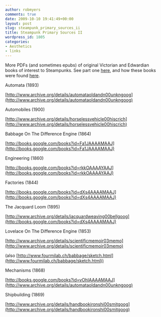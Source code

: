 ```yaml
---
author: robmyers
comments: true
date: 2009-10-10 19:41:49+00:00
layout: post
slug: steampunk_primary_sources_ii
title: Steampunk Primary Sources II
wordpress_id: 1805
categories:
- Aesthetics
- links
---
```


More PDFs (and sometimes epubs) of original Victorian and Edwardian books of interest to Steampunks. See part one [here](http://books.google.com/books?id=rkkOAAAAYAAJ), and how these books were found [here](/weblog/2009/10/08/howto-search-for-public-domain-ebooks-using-google-books-and-archiveorg.html).  
  
Automata (1893)  
  
[http://www.archive.org/details/automataoldandn00unkngoog](http://www.archive.org/details/automataoldandn00unkngoog)  
  
Automobiles (1900)  
  
[http://www.archive.org/details/horselessvehicle00hiscrich](http://www.archive.org/details/horselessvehicle00hiscrich)  
  
Babbage On The Difference Engine (1864)  
  
[http://books.google.com/books?id=Fa1JAAAAMAAJ](http://books.google.com/books?id=Fa1JAAAAMAAJ)  
  
Engineering (1860)  
  
[http://books.google.com/books?id=rkkOAAAAYAAJ](http://books.google.com/books?id=rkkOAAAAYAAJ)  
  
Factories (1844)  
  
[http://books.google.com/books?id=dXs4AAAAMAAJ](http://books.google.com/books?id=dXs4AAAAMAAJ)  
  
The Jacquard Loom (1895)  
  
[http://www.archive.org/details/jacquardweaving00bellgoog](http://books.google.com/books?id=dXs4AAAAMAAJ)  
  
Lovelace On The Difference Engine (1853)  
  
[http://www.archive.org/details/scientificmemoir03memo](http://www.archive.org/details/scientificmemoir03memo)  
  
(also [http://www.fourmilab.ch/babbage/sketch.html](http://www.fourmilab.ch/babbage/sketch.html))  
  
Mechanisms (1868)  
  
[http://books.google.com/books?id=vOhIAAAAMAAJ](http://www.archive.org/details/automataoldandn00unkngoog)  
  
Shipbuilding (1869)  
  
[http://www.archive.org/details/handbookironshi00smitgoog](http://www.archive.org/details/handbookironshi00smitgoog)  
  
  


